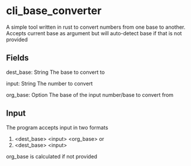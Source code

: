 # cli_base_converter
A simple tool written in rust to convert numbers from one base to another. Accepts current base as argument but will auto-detect base if that is not provided

## Fields
dest_base: String
The base to convert to

input: String
The number to convert

org_base: Option<String>
The base of the input number/base to convert from

## Input
The program accepts input in two formats
1. \<dest_base\> \<input\> \<org_base\>
or
2. \<dest_base\> \<input\>

org_base is calculated if not provided
